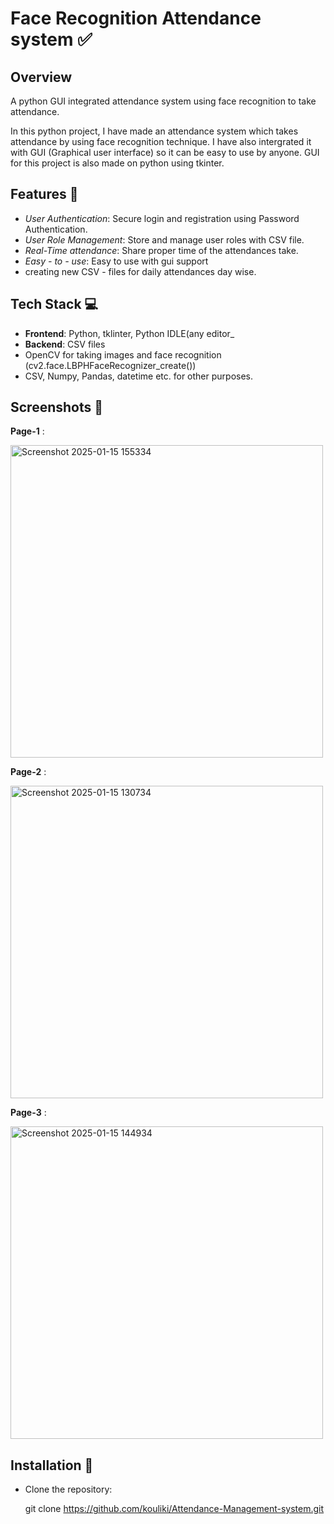 # Face Recognition Attendance system ✅

## Overview

A python GUI integrated attendance system using face recognition to take attendance.

In this python project, I have made an attendance system which takes attendance by using face recognition technique. I have also intergrated it with GUI (Graphical user interface) so it can be easy to use by anyone. GUI for this project is also made on python using tkinter.

## Features 🌟

- *User Authentication*: Secure login and registration using Password Authentication.
- *User Role Management*: Store and manage user roles with CSV file.
- *Real-Time attendance*: Share proper time of the attendances take.
- *Easy - to - use*: Easy to use with gui support
- creating new CSV - files for daily attendances day wise.
  
## Tech Stack 💻

- **Frontend**: Python, tklinter, Python IDLE(any editor_ 
- **Backend**: CSV files
- OpenCV for taking images and face recognition (cv2.face.LBPHFaceRecognizer_create())
- CSV, Numpy, Pandas, datetime etc. for other purposes.

## Screenshots 📱

**Page-1** :

   <img src="https://github.com/user-attachments/assets/89ceb1cc-54ee-4e3e-904b-f6c8b6045693" alt="Screenshot 2025-01-15 155334" width="500"/>

**Page-2** :

   <img src="https://github.com/user-attachments/assets/42716db6-e188-42bc-bcac-f0573ad7ec28" alt="Screenshot 2025-01-15 130734" width="500"/>

**Page-3** :

   <img src="https://github.com/user-attachments/assets/0970d251-78f3-48a1-af72-f472d57b318d" alt="Screenshot 2025-01-15 144934" width="500"/>


   



## Installation 🔧

- Clone the repository:

  git clone https://github.com/kouliki/Attendance-Management-system.git





 








